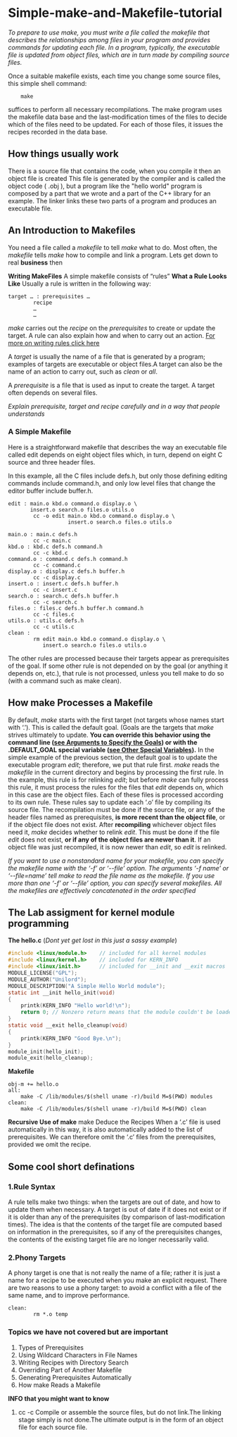 # Simple-make-and-Makefile-tutorial

*To prepare to use make, you must write a file called the makefile that describes the relationships among files in your program and provides commands for updating each file. In a program, typically, the executable file is updated from object files, which are in turn made by compiling source files.*

Once a suitable makefile exists, each time you change some source files, this simple shell command:
``` shell
    make
```

suffices to perform all necessary recompilations. The make program uses the makefile data base and the last-modification times of the files to decide which of the files need to be updated. For each of those files, it issues the recipes recorded in the data base. 

## How things usually work 
There is a source file that contains the code, when you compile it then an object file is created 
This file is generated by the compiler and is called the object code ( .obj ), but a program like the "hello world" program is composed by a part that we wrote and a part of the C++ library for an example. The linker links these two parts of a program and produces an executable file. 

## An Introduction to Makefiles
You need a file called a *makefile* to tell *make* what to do. Most often, the *makefile* tells *make* how to compile and link a program. 
Lets get down to real **business** then 

**Writing MakeFiles**
A simple makefile consists of “rules” 
**What a Rule Looks Like**
Usually a rule is written in the following way:
```
target … : prerequisites …
        recipe
        …
        …
```
*make* carries out the *recipe* on the *prerequisites* to create or update the target. A rule can also explain how and when to carry out an action. [For more on writing rules click here](https://www.gnu.org/software/make/manual/make.html#Rules)

A *target* is usually the name of a file that is generated by a program; examples of targets are executable or object files.A target can also be the name of an action to carry out, such as *clean* or *all*.

A *prerequisite* is a file that is used as input to create the target. A target often depends on several files.

*Explain prerequisite, target and recipe carefully and in a way that people understands*

### A Simple Makefile
Here is a straightforward makefile that describes the way an executable file called edit depends on eight object files which, in turn, depend on eight C source and three header files.

In this example, all the C files include defs.h, but only those defining editing commands include command.h, and only low level files that change the editor buffer include buffer.h. 
```
edit : main.o kbd.o command.o display.o \
       insert.o search.o files.o utils.o
        cc -o edit main.o kbd.o command.o display.o \
                   insert.o search.o files.o utils.o

main.o : main.c defs.h
        cc -c main.c
kbd.o : kbd.c defs.h command.h
        cc -c kbd.c
command.o : command.c defs.h command.h
        cc -c command.c
display.o : display.c defs.h buffer.h
        cc -c display.c
insert.o : insert.c defs.h buffer.h
        cc -c insert.c
search.o : search.c defs.h buffer.h
        cc -c search.c
files.o : files.c defs.h buffer.h command.h
        cc -c files.c
utils.o : utils.c defs.h
        cc -c utils.c
clean :
        rm edit main.o kbd.o command.o display.o \
           insert.o search.o files.o utils.o
```           

The other rules are processed because their targets appear as prerequisites of the goal. If some other rule is not depended on by the goal (or anything it depends on, etc.), that rule is not processed, unless you tell make to do so (with a command such as make clean). 
 
## How make Processes a Makefile
 
By default, *make* starts with the first target (not targets whose names start with ‘.’). This is called the default goal. (Goals are the targets that *make* strives ultimately to update. __You can override this behavior using the command line ([see Arguments to Specify the Goals](https://www.gnu.org/software/make/manual/make.html#Goals)) or with the .DEFAULT_GOAL special variable ([see Other Special Variables](https://www.gnu.org/software/make/manual/make.html#Special-Variables)).__ 
In the simple example of the previous section, the default goal is to update the executable program *edit*; therefore, we put that rule first.
*make* reads the *makefile* in the current directory and begins by processing the first rule. In the example, this rule is for relinking *edit*; but before *make* can fully process this rule, it must process the rules for the files that *edit* depends on, which in this case are the object files. Each of these files is processed according to its own rule. These rules say to update each ‘.o’ file by compiling its source file. The recompilation must be done if the source file, or any of the header files named as prerequisites, __is more recent than the object file__, or if the object file does not exist. 
After __recompiling__ whichever object files need it, *make* decides whether to relink *edit*. This must be done if the file *edit* does not exist, __or if any of the object files are newer than it__. If an object file was just recompiled, it is now newer than *edit*, so *edit* is relinked. 
 
 
*If you want to use a nonstandard name for your makefile, you can specify the makefile name with the ‘-f’ or ‘--file’ option. The arguments ‘-f name’ or ‘--file=name’ tell make to read the file name as the makefile. If you use more than one ‘-f’ or ‘--file’ option, you can specify several makefiles. All the makefiles are effectively concatenated in the order specified*
 
 
## The Lab assigment for kernel module programming

__The hello.c__ (*Dont yet get lost in this just a sassy example*)
```C
#include <linux/module.h>    // included for all kernel modules
#include <linux/kernel.h>    // included for KERN_INFO
#include <linux/init.h>      // included for __init and __exit macros
MODULE_LICENSE("GPL");
MODULE_AUTHOR("Unilord");
MODULE_DESCRIPTION("A Simple Hello World module");
static int __init hello_init(void)
{
    printk(KERN_INFO "Hello world!\n");
    return 0; // Non­zero return means that the module couldn't be loaded
}
static void __exit hello_cleanup(void)
{
    printk(KERN_INFO "Good Bye.\n");
}
module_init(hello_init);
module_exit(hello_cleanup);
```
__Makefile__
```
obj-m += hello.o
all:
	make -C /lib/modules/$(shell uname -r)/build M=$(PWD) modules
clean:
	make -C /lib/modules/$(shell uname -r)/build M=$(PWD) clean
```
__Recursive Use of make__
make Deduce the Recipes
When a ‘.c’ file is used automatically in this way, it is also automatically added to the list of prerequisites. We can therefore omit the ‘.c’ files from the prerequisites, provided we omit the recipe. 





## Some cool short definations 

###  1.Rule Syntax
A rule tells make two things: when the targets are out of date, and how to update them when necessary.
A target is out of date if it does not exist or if it is older than any of the prerequisites (by comparison of last-modification times). The idea is that the contents of the target file are computed based on information in the prerequisites, so if any of the prerequisites changes, the contents of the existing target file are no longer necessarily valid.

### 2.Phony Targets

A phony target is one that is not really the name of a file; rather it is just a name for a recipe to be executed when you make an explicit request. There are two reasons to use a phony target: to avoid a conflict with a file of the same name, and to improve performance. 
```
clean:
        rm *.o temp
 ```

### Topics we have not covered but are important 
1. Types of Prerequisites
2. Using Wildcard Characters in File Names
3. Writing Recipes with Directory Search
4. Overriding Part of Another Makefile
5. Generating Prerequisites Automatically
6. How make Reads a Makefile

__INFO that you might want to know__
1. cc -c  Compile or assemble the source files, but do not link.The linking stage simply is not done.The ultimate output is in the form of an object file for each source file.  
